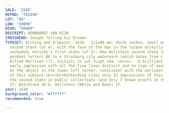 ```yaml
---
SALE: '2566'
REFNO: "781890"
LOT: "86"
LOW: "30000"
HIGH: "50000"
DESCRIPT: REMBRANDT VAN RIJN
CROSSHEAD: Joseph Telling his Dreams.
TYPESET: Etching and drypoint, 1638.  111x80 mm; 4⅜x3¼ inches, small margins.  Biörklund's
  second state (of 4), with the face of the man in the turban directly behind Joseph
  unshaded; Usticke's first state (of 5); New Hollstein second state (of 6).  The
  pendant letters BA to a Strasburg Lily watermark (which dates from circa 1638).  Ex-collection
  Alfred Morrison (?), initials in ink (Lugt 144, verso).  A brilliant, richly-inked,
  early impression with all the fine lines distinct and no sign of wear, with burr
  on the object in the lower left corner, consistent with the earliest impressions
  of this subject.<br><br>Hinterding cites only 32 impressions of this subject in
  the second state in public collections (and only 3 known proofs in the first state).  Bartsch
  37; Biörklund 38-E; Hollstein (White and Boon) 37.
year: 1638
background_color: "#ffffff"
recommended: true

---
```

